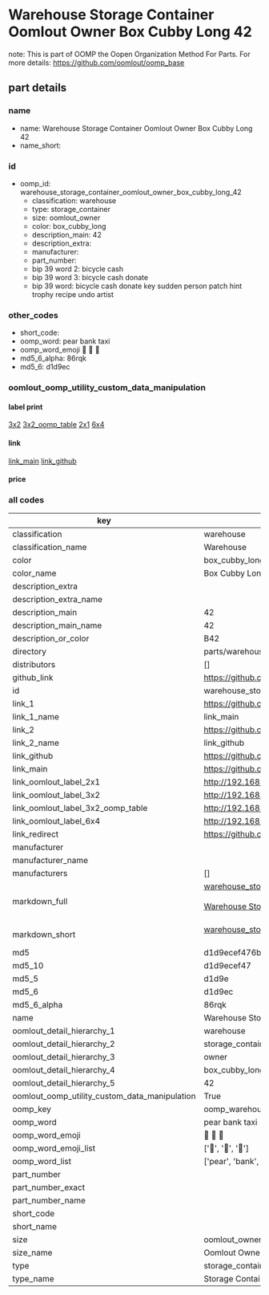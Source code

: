 # Warehouse Storage Container Oomlout Owner Box Cubby Long 42  

note: This is part of OOMP the Oopen Organization Method For Parts. For more details: https://github.com/oomlout/oomp_base

##  part details
  







### name
* name: Warehouse Storage Container Oomlout Owner Box Cubby Long 42
* name_short: 
### id
* oomp_id: warehouse_storage_container_oomlout_owner_box_cubby_long_42
  * classification: warehouse
  * type: storage_container
  * size: oomlout_owner
  * color: box_cubby_long
  * description_main: 42
  * description_extra: 
  * manufacturer: 
  * part_number: 
  * bip 39 word 2: bicycle cash
  * bip 39 word 3: bicycle cash donate
  * bip 39 word: bicycle cash donate key sudden person patch hint trophy recipe undo artist

### other_codes
* short_code: 
* oomp_word: pear bank taxi
* oomp_word_emoji :pear: :bank: :taxi:
* md5_6_alpha: 86rqk
* md5_6: d1d9ec






### oomlout_oomp_utility_custom_data_manipulation
#### label print
[3x2](http://192.168.1.245:1112/?label=oomp%2086rqk)
[3x2_oomp_table](http://192.168.1.108:1112/?label=oomp%2086rqk)
[2x1](http://192.168.1.242:1112/?label=oomp%2086rqk)
[6x4](http://192.168.1.55:1112/?label=oomp%2086rqk)    

#### link

[link_main](https://github.com/oomlout/oomlout_oomp_version_1_messy/tree/main/parts/warehouse_storage_container_oomlout_owner_box_cubby_long_42) [link_github](https://github.com/oomlout/oomlout_oomp_version_1_messy/tree/main/parts/warehouse_storage_container_oomlout_owner_box_cubby_long_42)                             

#### price







### all codes 
| key | value |  
| --- | --- |  
| classification | warehouse |  
| classification_name | Warehouse |  
| color | box_cubby_long |  
| color_name | Box Cubby Long |  
| description_extra |  |  
| description_extra_name |  |  
| description_main | 42 |  
| description_main_name | 42 |  
| description_or_color | B42 |  
| directory | parts/warehouse_storage_container_oomlout_owner_box_cubby_long_42 |  
| distributors | [] |  
| github_link | https://github.com/oomlout/oomlout_oomp_part_src/tree/main/parts/warehouse_storage_container_oomlout_owner_box_cubby_long_42 |  
| id | warehouse_storage_container_oomlout_owner_box_cubby_long_42 |  
| link_1 | https://github.com/oomlout/oomlout_oomp_version_1_messy/tree/main/parts/warehouse_storage_container_oomlout_owner_box_cubby_long_42 |  
| link_1_name | link_main |  
| link_2 | https://github.com/oomlout/oomlout_oomp_version_1_messy/tree/main/parts/warehouse_storage_container_oomlout_owner_box_cubby_long_42 |  
| link_2_name | link_github |  
| link_github | https://github.com/oomlout/oomlout_oomp_version_1_messy/tree/main/parts/warehouse_storage_container_oomlout_owner_box_cubby_long_42 |  
| link_main | https://github.com/oomlout/oomlout_oomp_version_1_messy/tree/main/parts/warehouse_storage_container_oomlout_owner_box_cubby_long_42 |  
| link_oomlout_label_2x1 | http://192.168.1.242:1112/?label=oomp%2086rqk |  
| link_oomlout_label_3x2 | http://192.168.1.245:1112/?label=oomp%2086rqk |  
| link_oomlout_label_3x2_oomp_table | http://192.168.1.108:1112/?label=oomp%2086rqk |  
| link_oomlout_label_6x4 | http://192.168.1.55:1112/?label=oomp%2086rqk |  
| link_redirect | https://github.com/oomlout/oomlout_oomp_version_1_messy/tree/main/parts/warehouse_storage_container_oomlout_owner_box_cubby_long_42 |  
| manufacturer |  |  
| manufacturer_name |  |  
| manufacturers | [] |  
| markdown_full | [warehouse_storage_container_oomlout_owner_box_cubby_long_42](none)<br>[](none)<br>[Warehouse Storage Container Oomlout Owner Box Cubby Long 42](none)<br><br> |  
| markdown_short | [warehouse_storage_container_oomlout_owner_box_cubby_long_42](none)<br><br> |  
| md5 | d1d9ecef476bd41a8d6c47a08208d0af |  
| md5_10 | d1d9ecef47 |  
| md5_5 | d1d9e |  
| md5_6 | d1d9ec |  
| md5_6_alpha | 86rqk |  
| name | Warehouse Storage Container Oomlout Owner Box Cubby Long 42 |  
| oomlout_detail_hierarchy_1 | warehouse |  
| oomlout_detail_hierarchy_2 | storage_container |  
| oomlout_detail_hierarchy_3 | owner |  
| oomlout_detail_hierarchy_4 | box_cubby_long |  
| oomlout_detail_hierarchy_5 | 42 |  
| oomlout_oomp_utility_custom_data_manipulation | True |  
| oomp_key | oomp_warehouse_storage_container_oomlout_owner_box_cubby_long_42 |  
| oomp_word | pear bank taxi |  
| oomp_word_emoji | :pear: :bank: :taxi: |  
| oomp_word_emoji_list | [':pear:', ':bank:', ':taxi:'] |  
| oomp_word_list | ['pear', 'bank', 'taxi'] |  
| part_number |  |  
| part_number_exact |  |  
| part_number_name |  |  
| short_code |  |  
| short_name |  |  
| size | oomlout_owner |  
| size_name | Oomlout Owner |  
| type | storage_container |  
| type_name | Storage Container |  
